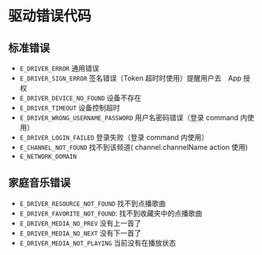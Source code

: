 # 驱动错误代码

## 标准错误

- `E_DRIVER_ERROR`  通用错误
- `E_DRIVER_SIGN_ERROR`  签名错误（Token 超时时使用）提醒用户去　App 授权
- `E_DRIVER_DEVICE_NO_FOUND`  设备不存在
- `E_DRIVER_TIMEOUT` 设备控制超时
- `E_DRIVER_WRONG_USERNAME_PASSWORD` 用户名密码错误（登录 command 内使用）
- `E_DRIVER_LOGIN_FAILED` 登录失败（登录 command 内使用）
- `E_CHANNEL_NOT_FOUND` 找不到该频道( channel.channelName action 使用)
- `E_NETWORK_DOMAIN`

## 家庭音乐错误

- `E_DRIVER_RESOURCE_NOT_FOUND` 找不到点播歌曲
- `E_DRIVER_FAVORITE_NOT_FOUND`: 找不到收藏夹中的点播歌曲
- `E_DRIVER_MEDIA_NO_PREV` 没有上一首了
- `E_DRIVER_MEDIA_NO_NEXT` 没有下一首了
- `E_DRIVER_MEDIA_NOT_PLAYING` 当前没有在播放状态